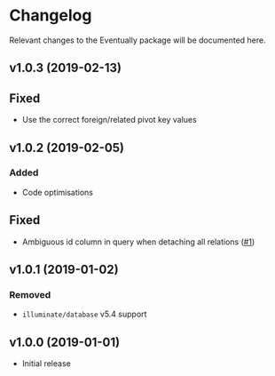 # Changelog
Relevant changes to the Eventually package will be documented here.

## v1.0.3 (2019-02-13)
## Fixed
- Use the correct foreign/related pivot key values

## v1.0.2 (2019-02-05)
### Added
- Code optimisations

## Fixed
- Ambiguous id column in query when detaching all relations ([#1](https://gitlab.com/altek/eventually/issues/1))

## v1.0.1 (2019-01-02)
### Removed
- `illuminate/database` v5.4 support

## v1.0.0 (2019-01-01)

- Initial release
